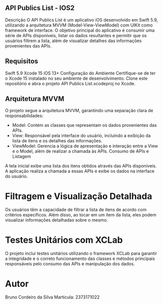 ## API Publics List - IOS2
Descrição
O API Publics List é um aplicativo iOS desenvolvido em Swift 5.9, utilizando a arquitetura MVVM (Model-View-ViewModel) com UIKit como framework de interface. O objetivo principal do aplicativo é consumir uma série de APIs disponíveis, listar os dados resultantes e permitir que os usuários filtrem a lista, além de visualizar detalhes das informações provenientes das APIs.

## Requisitos
Swift 5.9
Xcode 15
iOS 13+
Configuração do Ambiente
Certifique-se de ter o Xcode 15 instalado no seu ambiente de desenvolvimento. Clone este repositório e abra o projeto API Publics List.xcodeproj no Xcode.

## Arquitetura MVVM
O projeto segue a arquitetura MVVM, garantindo uma separação clara de responsabilidades:

- Model: Contém as classes que representam os dados provenientes das APIs.
- View: Responsável pela interface do usuário, incluindo a exibição da lista de itens e os detalhes das informações.
- ViewModel: Gerencia a lógica de apresentação e interação entre a View e o Model, além de realizar a chamada às APIs.
Consumo de APIs e Listagem

A tela inicial exibe uma lista dos itens obtidos através das APIs disponíveis. A aplicação realiza a chamada a essas APIs e exibe os dados na interface do usuário.

# Filtragem e Visualização Detalhada
Os usuários têm a capacidade de filtrar a lista de itens de acordo com critérios específicos. Além disso, ao tocar em um item da lista, eles podem visualizar informações detalhadas sobre o mesmo.

# Testes Unitários com XCLab
O projeto inclui testes unitários utilizando o framework XCLab para garantir a integridade e o correto funcionamento das classes e métodos principais responsáveis pelo consumo das APIs e manipulação dos dados.

# Autor
Bruno Cordeiro da Silva
Marticula: 2373171022
